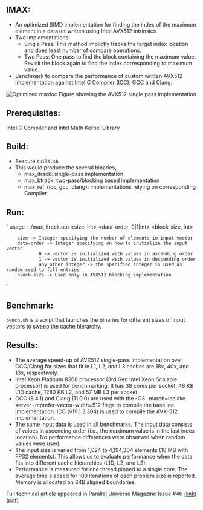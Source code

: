 ## IMAX:

- An optimized SIMD implementation for finding the index of the maximum element in a dataset written using Intel AVX512 intrinsics
- Two implementations:
  - Single Pass: This method implictly tracks the target index location and does least number of compare operations.
  - Two Pass: One pass to find the block containing the maximum value. Revisit the block again to find the index corresponding to maximum value.
- Benchmark to compare the performance of custom written AVX512 implementation against Intel C Compiler (ICC), GCC and Clang.


![Optimized maxloc](https://user-images.githubusercontent.com/18724658/166125947-7ac722d1-852d-49c7-a1d4-54ce14f03d49.png)
Figure showing the AVX512 single pass implementation

## Prerequisites:
Intel C Compiler and Intel Math Kernel Library

## Build: 
- Execute `build.sh`
- This would produce the several binaries,
  - max_itrack: single-pass implementation
  - max_btrack: two-pass/blocking based implementation
  - max_ref_{icc, gcc, clang}: implementations relying on corresponding Compiler 

## Run: 
`
usage : ./max_itrack.out <size, int>   <data-order, 0|1|int>   <block-size, int>

        size -> Integer specifying the number of elements in input vector
        data-order -> Integer specifying on how-to initialize the input vector
                0 -> vector is initialized with values in ascending order
                1 -> vector is initialized with values in descending order
                any other integer -> the specified integer is used as random seed to fill entries
        block-size -> Used only in AVX512 blocking implementation
`

## Benchmark:
`bench.sh` is a script that launches the binaries for different sizes of input vectors to sweep the cache hierarchy.

## Results: 
- The average speed-up of AVX512 single-pass implementation over GCC/Clang for sizes that fit in L1, L2, and L3 caches are 18x, 40x, and 13x, respectively. 
- Intel Xeon Platinum 8368 processor (3rd Gen Intel Xeon Scalable processor) is used for benchmarking. It has 38 cores per socket, 48 KB L1D cache, 1280 KB L2, and 57 MB L3 per socket.
- GCC (8.4.1) and Clang (11.0.0) are used with the -O3 -march=icelake-server -mprefer-vector-width=512 flags to compile the baseline implementation. ICC (v19.1.3.304) is used to compile the AVX-512 implementation.
- The same input data is used in all benchmarks. The input data consists of values in ascending order (i.e., the maximum value is in the last index location). No performance differences were observed when random values were used.
- The input size is varied from 1,024 to 4,194,304 elements (16 MB with FP32 elements). This allows us to evaluate performance when the data fits into different cache hierarchies (L1D, L2, and L3).
- Performance is measured for one thread pinned to a single core. The average time elapsed for 100 iterations of each problem size is reported. Memory is allocated on 64B aligned boundaries.


Full technical article appeared in Parallel Universe Magazine Issue #46 [(link)](https://www.intel.com/content/www/us/en/developer/community/parallel-universe-magazine/overview.html) [(pdf)](./imax/parallel-universe-issue-46.pdf)
